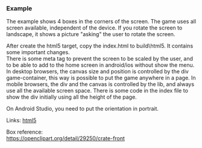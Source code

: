 ### Example
The example shows 4 boxes in the corners of the screen. The game uses all screen available, independent of the device. If you rotate the screen to landscape, it shows a picture "asking" the user to rotate the screen.

After create the html5 target, copy the index.html to build\html5. It contains some important changes.  
There is some meta tag to prevent the screen to be scaled by the user, and to be able to add to the home screen in android/ios without show the menu.  
In desktop browsers, the canvas size and position is controlled by the div game-container, this way is possible to put the game anywhere in a page. In mobile browsers, the div and the canvas is controlled by the lib, and always use all the available screen space. There is some code in the index file to show the div initially using all the height of the page.

On Android Studio, you need to put the orientation in portrait.

Links: [html5]

Box reference:  
https://openclipart.org/detail/29250/crate-front

[html5]:http://sudoestegames.com/exp/mobile-example/